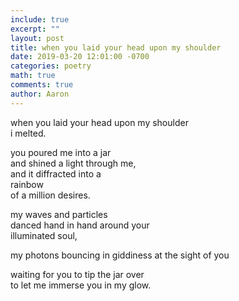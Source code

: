 ```yaml
---
include: true
excerpt: ""
layout: post
title: when you laid your head upon my shoulder
date: 2019-03-20 12:01:00 -0700
categories: poetry 
math: true
comments: true
author: Aaron
---
```



when you laid your head upon my shoulder  
i melted.  

you poured me into a jar  
and shined a light through me,  
and it diffracted into a  
rainbow  
of a million desires.  

my waves and particles  
danced hand in hand around your  
illuminated soul,  

my photons bouncing in giddiness at the sight of you  

waiting for you to tip the jar over  
to let me immerse you in my glow.